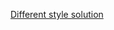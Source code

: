 [Different style solution](https://xiaoguan.gitbooks.io/leetcode/content/LeetCode/20-valid-parentheses.html)
